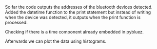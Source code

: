 So far the code outputs the addresses of the bluetooth devices detected.
Added the datetime function to the print statement but instead of writing when the device was detected, it outputs when the print function is processed. 

Checking if there is a time component already embedded in pybluez. 

Afterwards we can plot the data using histograms.
